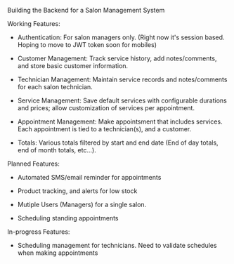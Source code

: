 Building the Backend for a Salon Management System

Working Features:
- Authentication: For salon managers only. (Right now it's session based. Hoping to move to JWT token soon for mobiles)

- Customer Management: Track service history, add notes/comments, and store basic customer information.

- Technician Management: Maintain service records and notes/comments for each salon technician.

- Service Management: Save default services with configurable durations and prices; allow customization of services per appointment. 

- Appointment Management: Make appointsment that includes services. Each appointment is tied to a technician(s), and a customer.

- Totals: Various totals filtered by start and end date (End of day totals, end of month totals, etc...).   

Planned Features: 

- Automated SMS/email reminder for appointments

- Product tracking, and alerts for low stock

- Mutiple Users (Managers) for a single salon.

- Scheduling standing appointments


In-progress Features:
- Scheduling management for technicians. Need to validate schedules when making appointments








